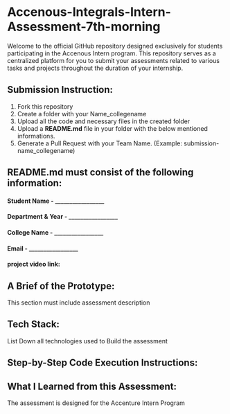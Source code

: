 # Accenous-Integrals-Intern-Assessment-7th-morning
Welcome to the official GitHub repository designed exclusively for students participating in the Accenous Intern program. This repository serves as a centralized platform for you to submit your assessments related to various tasks and projects throughout the duration of your internship.

## Submission Instruction:
  1. Fork this repository
  2. Create a folder with your Name_collegename
  3. Upload all the code and necessary files in the created folder
  4. Upload a **README.md** file in your folder with the below mentioned informations.
  5. Generate a Pull Request with your Team Name. (Example: submission-name_collegename)

## README.md must consist of the following information:

#### Student Name       - _________________
#### Department & Year  - _________________
#### College Name       - _________________
#### Email              - _________________

 #### project video link:


## A Brief of the Prototype:
This section must include assessment description
  
## Tech Stack: 
   List Down all technologies used to Build the assessment
   
## Step-by-Step Code Execution Instructions:
 
  
## What I Learned from this Assessment: 



The assessment is designed for the Accenture Intern Program


     

